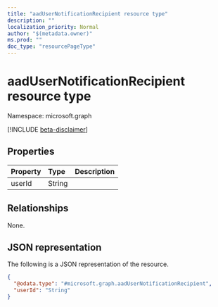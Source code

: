 ```yaml
---
title: "aadUserNotificationRecipient resource type"
description: ""
localization_priority: Normal
author: "$(metadata.owner)"
ms.prod: ""
doc_type: "resourcePageType"
---
```


# aadUserNotificationRecipient resource type

Namespace: microsoft.graph

[!INCLUDE [beta-disclaimer](../../includes/beta-disclaimer.md)]

## Properties

| Property | Type   | Description |
| :------- | :----- | :---------- |
| userId   | String |             |

## Relationships

None.

## JSON representation

The following is a JSON representation of the resource.

<!-- {
  "blockType": "resource",
  "@odata.type": "microsoft.graph.aadUserNotificationRecipient",
}
-->

```json
{
  "@odata.type": "#microsoft.graph.aadUserNotificationRecipient",
  "userId": "String"
}
```
